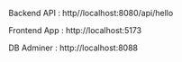Backend API : http//localhost:8080/api/hello

Frontend App : http://localhost:5173

DB Adminer : http://localhost:8088